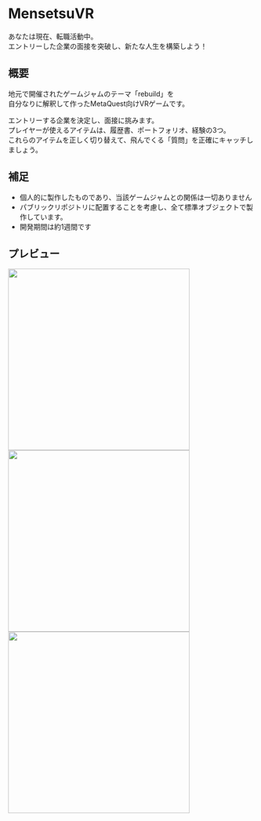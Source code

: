 # MensetsuVR
あなたは現在、転職活動中。  
エントリーした企業の面接を突破し、新たな人生を構築しよう！

## 概要
地元で開催されたゲームジャムのテーマ「rebuild」を  
自分なりに解釈して作ったMetaQuest向けVRゲームです。  

エントリーする企業を決定し、面接に挑みます。  
プレイヤーが使えるアイテムは、履歴書、ポートフォリオ、経験の3つ。  
これらのアイテムを正しく切り替えて、飛んでくる「質問」を正確にキャッチしましょう。

## 補足
- 個人的に製作したものであり、当該ゲームジャムとの関係は一切ありません
- パブリックリポジトリに配置することを考慮し、全て標準オブジェクトで製作しています。
- 開発期間は約1週間です

## プレビュー
<img src= "https://user-images.githubusercontent.com/89596046/201541176-eae0123e-304a-487e-88a0-c8fd188f6000.jpg" width="370px">
<img src= "https://user-images.githubusercontent.com/89596046/201541182-b6728719-ae7e-4ec9-ba18-5245c543324c.JPG" width="370px">
<img src= "https://user-images.githubusercontent.com/89596046/201541646-3b16a3b2-6219-4a34-af45-8f582bfa567f.jpg" width="370px">
